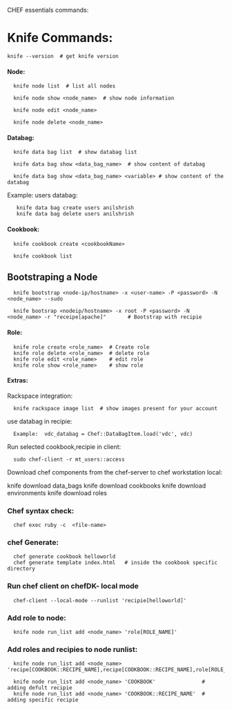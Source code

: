 CHEF essentials commands:

# Knife Commands:

```knife --version  # get knife version```

#### Node:
```
  knife node list  # list all nodes

  knife node show <node_name>  # show node information

  knife node edit <node_name>

  knife node delete <node_name>
```

#### Databag:
```
  knife data bag list  # show databag list

  knife data bag show <data_bag_name>  # show content of databag

  knife data bag show <data_bag_name> <variable> # show content of the databag
```
Example: users databag:
```
   knife data bag create users anilshrish
   knife data bag delete users anilshrish
```
#### Cookbook:
```
  knife cookbook create <cookbookName>

  knife cookbook list
```
## Bootstraping a Node
```
  knife bootstrap <node-ip/hostname> -x <user-name> -P <password> -N <node_name> --sudo

  knife bootsrap <nodeip/hostname> -x root -P <password> -N <node_name> -r "receipe[apache]"       # Bootstrap with recipie
```

#### Role:
```
  knife role create <role_name>  # Create role
  knife role delete <role_name>  # delete role
  knife role edit <role_name>    # edit role
  knife role show <role_name>    # show role
```

#### Extras:

Rackspace integration:
```
  knife rackspace image list  # show images present for your account
```
use databag in recipie:
```
  Example:  vdc_databag = Chef::DataBagItem.load('vdc', vdc)
```
Run selected cookbook,recipie in client:
```
  sudo chef-client -r mt_users::access
```
Download chef components from the chef-server to chef workstation local:

  knife download data_bags
  knife download cookbooks
  knife download environments
  knife download roles


### Chef syntax check:
```
  chef exec ruby -c  <file-name>
```

### chef Generate:
```
  chef generate cookbook helloworld
  chef generate template index.html   # inside the cookbook specific directory
```

### Run chef client on chefDK- local mode
```
  chef-client --local-mode --runlist 'recipie[helloworld]'
```

### Add role to node:
```
  knife node run_list add <node_name> 'role[ROLE_NAME]'
```

### Add roles and recipies to node runlist:
```
  knife node run_list add <node_name> 'recipe[COOKBOOK::RECIPE_NAME],recipe[COOKBOOK::RECIPE_NAME],role[ROLE_NAME]'

  knife node run_list add <node_name> 'COOKBOOK'               # adding defult recipie
  knife node run_list add <node_name> 'COOKBOOK::RECIPE_NAME'  # adding specific recipie
```
